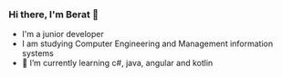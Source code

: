 

### Hi there, I'm Berat   👋
- I'm a junior developer 
- I am studying Computer Engineering and Management information systems
- 🌱 I’m currently learning  c#, java, angular and kotlin

[instagram]: https://www.instagram.com/beratybk/
[linkedin]: https://www.linkedin.com/in/berat-yesbek-89b6821b0/



